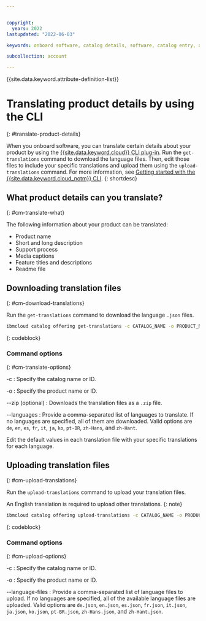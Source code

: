 ```yaml
---


copyright:
  years: 2022
lastupdated: "2022-06-03"

keywords: onboard software, catalog details, software, catalog entry, about, product page, catalog listing, translation, internationalization, localization, CLI

subcollection: account

---
```


{{site.data.keyword.attribute-definition-list}}

# Translating product details by using the CLI
{: #translate-product-details}

When you onboard software, you can translate certain details about your product by using the [{{site.data.keyword.cloud}} CLI plug-in](/docs/cli?topic=cli-manage-catalogs-plugin). Run the `get-translations` command to download the language files. Then, edit those files to include your specific translations and upload them using the `upload-translations` command. For more information, see [Getting started with the {{site.data.keyword.cloud_notm}} CLI](/docs/cli?topic=cli-getting-started).
{: shortdesc}

## What product details can you translate? 
{: #cm-translate-what}

The following information about your product can be translated: 
* Product name
* Short and long description 
* Support process
* Media captions
* Feature titles and descriptions 
* Readme file

## Downloading translation files
{: #cm-download-translations}

Run the `get-translations` command to download the language `.json` files. 

   ```bash
   ibmcloud catalog offering get-translations -c CATALOG_NAME -o PRODUCT_NAME --languages en,de,ja
   ```
   {: codeblock}

### Command options
{: #cm-translate-options}

-c
:   Specify the catalog name or ID.

-o
:   Specify the product name or ID. 

--zip (optional)
:   Downloads the translation files as a `.zip` file. 

--languages
:   Provide a comma-separated list of languages to translate. If no languages are specified, all of them are downloaded. Valid options are `de`, `en`, `es`, `fr`, `it`, `ja`, `ko`, `pt-BR`, `zh-Hans`, and `zh-Hant`. 

Edit the default values in each translation file with your specific translations for each language. 

## Uploading translation files
{: #cm-upload-translations}

Run the `upload-translations` command to upload your translation files. 

An English translation is required to upload other translations.
{: note}

   ```bash
   ibmcloud catalog offering upload-translations -c CATALOG_NAME -o PRODUCT_NAME --language-files en.json,de.json,ja.json
   ```
   {: codeblock}

### Command options
{: #cm-upload-options}

-c
:   Specify the catalog name or ID.

-o
:   Specify the product name or ID. 

--language-files
:   Provide a comma-separated list of language files to upload. If no languages are specified, all of the available language files are uploaded. Valid options are `de.json`, `en.json`, `es.json`, `fr.json`, `it.json`, `ja.json`, `ko.json`, `pt-BR.json`, `zh-Hans.json`, and `zh-Hant.json`. 
